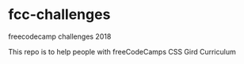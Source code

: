 # fcc-challenges
freecodecamp challenges 2018

This repo is to help people with freeCodeCamps CSS Gird Curriculum
